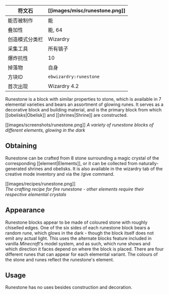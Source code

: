 | 符文石 | [[images/misc/runestone.png]] |
|---|---|
| 能否被制作 | 能 |
| 叠加性 | 能, 64 |
| 创造模式分类栏	 | Wizardry |
| 采集工具 | 所有镐子 |
| 爆炸抗性 | 10 |
| 掉落物 | 自身 |
| 方块ID | `ebwizardry:runestone` |
| 首次出现 | Wizardry 4.2 |

Runestone is a block with similar properties to stone, which is available in 7 elemental varieties and bears an assortment of glowing runes. It serves as a decorative block and building material, and is the primary block from which [[obelisks|Obelisk]] and [[shrines|Shrine]] are constructed.

[[images/screenshots/runestone.png]]
_A variety of runestone blocks of different elements, glowing in the dark_

## Obtaining
Runestone can be crafted from 8 stone surrounding a magic crystal of the corresponding [[element|Elements]], or it can be collected from naturally-generated shrines and obelisks. It is also available in the wizardry tab of the creative mode inventory and via the /give command.

[[images/recipes/runestone.png]]  
_The crafting recipe for fire runestone - other elements require their respective elemental crystals_

## Appearance

Runestone blocks appear to be made of coloured stone with roughly chiselled edges. One of the six sides of each runestone block bears a random rune, which glows in the dark - though the block itself does not emit any actual light. This uses the alternate blocks feature included in vanilla _Minecraft_'s model system, and as such, which rune shows and which direction it faces depend on where the block is placed. There are four different runes that can appear for each elemental variant. The colours of the stone and runes reflect the runestone's element.

## Usage
Runestone has no uses besides construction and decoration.
